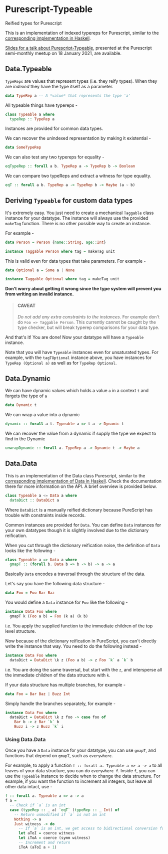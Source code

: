 # Purescript-Typeable
Reified types for Purescript

This is an implementation of indexed typereps for Purescript, similar to the [corresponding implementation in Haskell](https://hackage.haskell.org/package/base/docs/Type-Reflection.html#t:TypeRep).

[Slides for a talk about Purescript-Typeable](https://speakerdeck.com/ajnsit/purescript-typeable), presented at the Purescript semi-monthly meetup on 18 January 2021, are available.

## Data.Typeable

`TypeReps` are values that represent types (i.e. they reify types). When they are *indexed* they have the type itself as a parameter.

```purescript
data TypeRep a -- A *value* that represents the type 'a'
```

All typeable things have typereps -

```purescript
class Typeable a where
  typeRep :: TypeRep a
```

Instances are provided for common data types.

We can recover the unindexed representation by making it existential -

```purescript
data SomeTypeRep
```

We can also test any two typereps for equality -

```purescript
eqTypeRep :: forall a b. TypeRep a -> TypeRep b -> Boolean
```

We can compare two typeReps and extract a witness for type equality.

```purescript
eqT :: forall a b. TypeRep a -> TypeRep b -> Maybe (a ~ b)
```

## Deriving `Typeable` for custom data types

It's extremely easy. You just need to create a mechanical `Taggable` class instance for your datatype. The instance will always use the provided `makeTag` function. There is no other possible way to create an instance.

For example -

```purescript
data Person = Person {name::String, age::Int}

instance Taggable Person where tag = makeTag unit
```

This is valid even for data types that take parameters. For example -

```purescript
data Optional a = Some a | None

instance Taggable Optional where tag = makeTag unit
```

**Don't worry about getting it wrong since the type system will prevent you from writing an invalid instance.**

> #### CAVEAT
> *Do not add any extra constraints to the instances*. For example don't do `Foo => Taggable Person`. This currently cannot be caught by the type checker, but will break typerep comparisons for your data type.

And that's it! You are done! Now your datatype will have a `Typeable` instance.

Note that you will have `Typeable` instances even for unsaturated types. For example, with the `tagTOptional` instance above, you have instances for `TypeRep (Optional a)` as well as for `TypeRep Optional`.

## Data.Dynamic

We can have dynamic values which holds a value `a` in a context `t` and forgets the type of `a`

```purescript
data Dynamic t
```

We can wrap a value into a dynamic

```purescript
dynamic :: forall a t. Typeable a => t a -> Dynamic t
```

We can recover the value from a dynamic if supply the type we expect to find in the Dynamic

```purescript
unwrapDynamic :: forall a. TypeRep a -> Dynamic t -> Maybe a
```

## Data.Data

This is an implementation of the Data class Purescript, similar to the [corresponding implementation of Data in Haskell](https://hackage.haskell.org/package/base/docs/Data-Data.html). Check the documentation there for more information on the API. A brief overview is provided below.

```purescript
class Typeable a <= Data a where
  dataDict :: DataDict a
```

Where `DataDict` is a manually reified dictionary because PureScript has trouble with constraints inside records.

Common instances are provided for `Data`. You can define `Data` instances for your own datatypes though it is slightly involved due to the dictionary reification.

When you cut through the dictionary reification noise, the definition of `Data` looks like the following -

```purescript
class Typeable a => Data a where
  gmapT :: (forall b. Data b => b -> b) -> a -> a
```

Basically `Data` encodes a traversal through the structure of the data.

Let's say you have the following data structure -

```purescript
data Foo = Foo Bar Baz
```

You would define a `Data` instance for `Foo` like the following -

```purescript
instance Data Foo where
  gmapT k (Foo a b) = Foo (k a) (k b)
```

i.e. You apply the supplied function to the immediate children of the top level structure.

Now because of the dictionary reification in PureScript, you can't directly write the instance that way. You need to do the following instead -

```purescript
instance Data Foo where
  dataDict = DataDict \k z (Foo a b) -> z Foo `k` a `k` b
```

i.e. You are doing the same traversal, but start with the `z`, and intersperse all the immediate children of the data structure with `k`.

If your data structure has multiple branches, for example -

```purescript
data Foo = Bar Baz | Buzz Int
```

Simply handle the branches separately, for example -

```purescript
instance Data Foo where
  dataDict = DataDict \k z foo -> case foo of
    Bar b -> z Bar `k` b
    Buzz i -> z Buzz `k` i
```

### Using Data.Data

Once you have a `Data` instance for your datatype, you can use `gmapT`, and functions that depend on `gmapT`, such as `everywhere`.

For example, to apply a function `f :: forall a. Typeable a => a -> a` to all leaves of your data structure, you can do `everywhere f`. Inside `f`, you can use the `Typeable` instance to decide when to change the data structure. For example, if you want the function to increment all integers, but leave all other data intact, use -

```purescript
f :: forall a. Typeable a => a -> a
f a =
  -- Check if `a` is an int
  case (typeRep :: _ a) `eqT` (typeRep :: _ Int) of
    -- Return unmodified if `a` is not an int
    Nothing -> a
    Just witness -> do
      -- If `a` is an int, we get access to bidirectional conversion functions
      let aToI = coerce witness
      let iToA = coerce (symm witness)
      -- Increment and return
      iToA (aToI a + 1)
```

